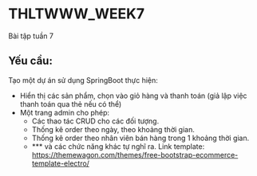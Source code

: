 # THLTWWW_WEEK7
Bài tập tuần 7

## Yếu cầu:
Tạo một dự án sử dụng SpringBoot thực hiện:
- Hiển thị các sản phẩm, chọn vào giỏ hàng và thanh toán (giả lập việc thanh toán qua thẻ nếu có
thể)
- Một trang admin cho phép:
   + Các thao tác CRUD cho các đối tượng.
   + Thống kê order theo ngày, theo khoảng thời gian.
   + Thống kê order theo nhân viên bán hàng trong 1 khoảng thời gian.
   + *** và các chức năng khác tự nghĩ ra.
  Link template: https://themewagon.com/themes/free-bootstrap-ecommerce-template-electro/
